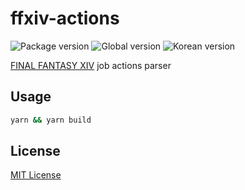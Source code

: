 # ffxiv-actions
![Package version] ![Global version] ![Korean version]

[FINAL FANTASY XIV] job actions parser

## Usage
```bash
yarn && yarn build
```

## License
[MIT License]

[FINAL FANTASY XIV]: https://www.finalfantasyxiv.com
[Package version]: https://img.shields.io/github/package-json/v/ChalkPE/ffxiv-actions
[Global version]: https://img.shields.io/badge/global-6.21-blueviolet
[Korean version]: https://img.shields.io/badge/korea-6.08-red

[MIT License]: LICENSE
